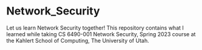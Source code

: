 # Network_Security
Let us learn Network Security together! This repository contains what I learned while taking CS 6490-001 Network Security, Spring 2023 course at the Kahlert School of Computing, The University of Utah.
